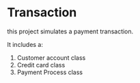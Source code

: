 # Transaction
this project  simulates a payment transaction. 
<p>It includes a: </p> 
<ol>
  <li>Customer account class</li>
  <li>Credit card class </li>
  <li>Payment Process class </li>
 </ol>

